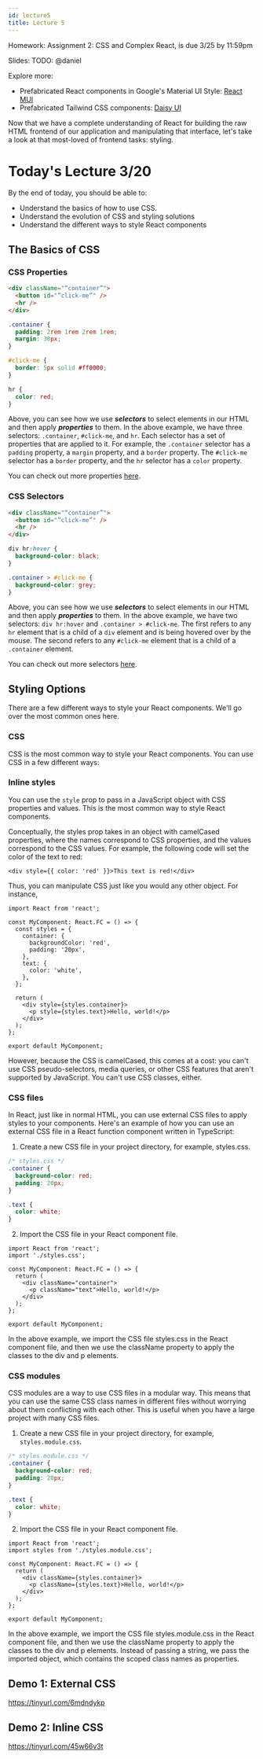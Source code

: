 ```yaml
---
id: lecture5
title: Lecture 5
---
```


Homework: Assignment 2: CSS and Complex React, is due 3/25 by 11:59pm

Slides: TODO: @daniel

Explore more:

- Prefabricated React components in Google's Material UI Style: [React MUI](https://mui.com/)
- Prefabricated Tailwind CSS components: [Daisy UI](https://daisyui.com/)

Now that we have a complete understanding of React for building the raw HTML frontend of our application and manipulating that interface, let's take a look at that most-loved of frontend tasks: styling.

# Today's Lecture 3/20

By the end of today, you should be able to:

- Understand the basics of how to use CSS.
- Understand the evolution of CSS and styling solutions
- Understand the different ways to style React components

## The Basics of CSS

### CSS Properties

```html
<div className="“container”">
  <button id="”click-me”" />
  <hr />
</div>
```

```css
.container {
  padding: 2rem 1rem 2rem 1rem;
  margin: 30px;
}

#click-me {
  border: 5px solid #ff0000;
}

hr {
  color: red;
}
```

Above, you can see how we use **_selectors_** to select elements in our HTML and then apply **_properties_** to them. In the above example, we have three selectors: `.container`, `#click-me`, and `hr`. Each selector has a set of properties that are applied to it. For example, the `.container` selector has a `padding` property, a `margin` property, and a `border` property. The `#click-me` selector has a `border` property, and the `hr` selector has a `color` property.

You can check out more properties [here](https://web.stanford.edu/group/csp/cs21/csscheatsheet.pdf).

### CSS Selectors

```html
<div className="“container”">
  <button id="”click-me”" />
  <hr />
</div>
```

```css
div hr:hover {
  background-color: black;
}

.container > #click-me {
  background-color: grey;
}
```

Above, you can see how we use **_selectors_** to select elements in our HTML and then apply **_properties_** to them. In the above example, we have two selectors: `div hr:hover` and `.container > #click-me`. The first refers to any `hr` element that is a child of a `div` element and is being hovered over by the mouse. The second refers to any `#click-me` element that is a child of a `.container` element.

You can check out more selectors [here](https://htmlcheatsheet.com/css/).

## Styling Options

There are a few different ways to style your React components. We'll go over the most common ones here.

### CSS

CSS is the most common way to style your React components. You can use CSS in a few different ways:

### Inline styles

You can use the `style` prop to pass in a JavaScript object with CSS properties and values. This is the most common way to style React components.

Conceptually, the styles prop takes in an object with camelCased properties, where the names correspond to CSS properties, and the values correspond to the CSS values. For example, the following code will set the color of the text to red:

```tsx
<div style={{ color: 'red' }}>This text is red!</div>
```

Thus, you can manipulate CSS just like you would any other object. For instance,

```tsx
import React from 'react';

const MyComponent: React.FC = () => {
  const styles = {
    container: {
      backgroundColor: 'red',
      padding: '20px',
    },
    text: {
      color: 'white',
    },
  };

  return (
    <div style={styles.container}>
      <p style={styles.text}>Hello, world!</p>
    </div>
  );
};

export default MyComponent;
```

However, because the CSS is camelCased, this comes at a cost: you can't use CSS pseudo-selectors, media queries, or other CSS features that aren't supported by JavaScript. You can't use CSS classes, either.

### CSS files

In React, just like in normal HTML, you can use external CSS files to apply styles to your components. Here's an example of how you can use an external CSS file in a React function component written in TypeScript:

1. Create a new CSS file in your project directory, for example, styles.css.

```css
/* styles.css */
.container {
  background-color: red;
  padding: 20px;
}

.text {
  color: white;
}
```

2. Import the CSS file in your React component file.

```tsx
import React from 'react';
import './styles.css';

const MyComponent: React.FC = () => {
  return (
    <div className="container">
      <p className="text">Hello, world!</p>
    </div>
  );
};

export default MyComponent;
```

In the above example, we import the CSS file styles.css in the React component file, and then we use the className property to apply the classes to the div and p elements.

### CSS modules

CSS modules are a way to use CSS files in a modular way. This means that you can use the same CSS class names in different files without worrying about them conflicting with each other. This is useful when you have a large project with many CSS files.

1. Create a new CSS file in your project directory, for example, `styles.module.css`.

```css
/* styles.module.css */
.container {
  background-color: red;
  padding: 20px;
}

.text {
  color: white;
}
```

2. Import the CSS file in your React component file.

```tsx
import React from 'react';
import styles from './styles.module.css';

const MyComponent: React.FC = () => {
  return (
    <div className={styles.container}>
      <p className={styles.text}>Hello, world!</p>
    </div>
  );
};

export default MyComponent;
```

In the above example, we import the CSS file styles.module.css in the React component file, and then we use the className property to apply the classes to the div and p elements. Instead of passing a string, we pass the imported object, which contains the scoped class names as properties.

## Demo 1: External CSS

https://tinyurl.com/6mdndykp

## Demo 2: Inline CSS

https://tinyurl.com/45w66v3t
